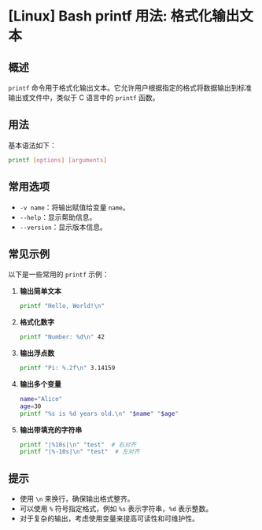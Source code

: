 # [Linux] Bash printf 用法: 格式化输出文本

## 概述
`printf` 命令用于格式化输出文本。它允许用户根据指定的格式将数据输出到标准输出或文件中，类似于 C 语言中的 `printf` 函数。

## 用法
基本语法如下：
```bash
printf [options] [arguments]
```

## 常用选项
- `-v name`：将输出赋值给变量 `name`。
- `--help`：显示帮助信息。
- `--version`：显示版本信息。

## 常见示例
以下是一些常用的 `printf` 示例：

1. **输出简单文本**
   ```bash
   printf "Hello, World!\n"
   ```

2. **格式化数字**
   ```bash
   printf "Number: %d\n" 42
   ```

3. **输出浮点数**
   ```bash
   printf "Pi: %.2f\n" 3.14159
   ```

4. **输出多个变量**
   ```bash
   name="Alice"
   age=30
   printf "%s is %d years old.\n" "$name" "$age"
   ```

5. **输出带填充的字符串**
   ```bash
   printf "|%10s|\n" "test"  # 右对齐
   printf "|%-10s|\n" "test"  # 左对齐
   ```

## 提示
- 使用 `\n` 来换行，确保输出格式整齐。
- 可以使用 `%` 符号指定格式，例如 `%s` 表示字符串，`%d` 表示整数。
- 对于复杂的输出，考虑使用变量来提高可读性和可维护性。